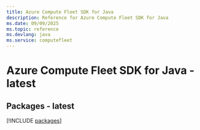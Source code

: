 ```yaml
---
title: Azure Compute Fleet SDK for Java
description: Reference for Azure Compute Fleet SDK for Java
ms.date: 09/09/2025
ms.topic: reference
ms.devlang: java
ms.service: computefleet
---
```

# Azure Compute Fleet SDK for Java - latest
## Packages - latest
[!INCLUDE [packages](compute-fleet-index.md)]